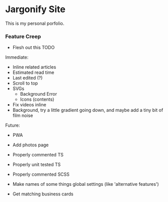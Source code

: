 # Jargonify Site

This is my personal porfolio.

### Feature Creep

- Flesh out this TODO

Immediate:
- Inline related articles
- Estimated read time
- Last edited (?)
- Scroll to top
- SVGs
    - Background Error
    - Icons (contents)
- Fix videos inline
- Background, try a little gradient going down, and maybe add a tiny bit of film noise

Future:
- PWA
- Add photos page
- Properly commented TS
- Properly unit tested TS
- Properly commented SCSS
- Make names of some things global settings (like 'alternative features')

- Get matching business cards